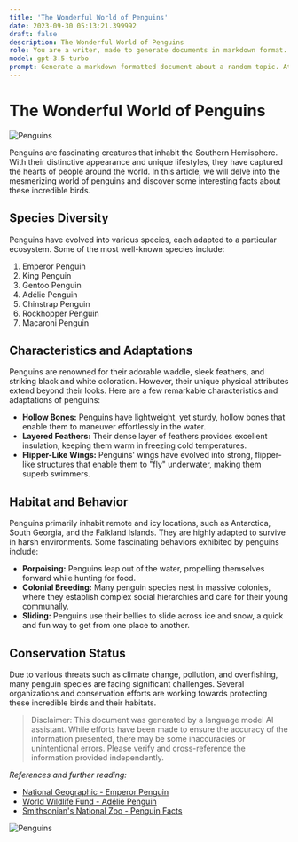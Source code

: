 ```yaml
---
title: 'The Wonderful World of Penguins'
date: 2023-09-30 05:13:21.399992
draft: false
description: The Wonderful World of Penguins
role: You are a writer, made to generate documents in markdown format. It is very important that all of the documents you generate are in valid markdown format.
model: gpt-3.5-turbo
prompt: Generate a markdown formatted document about a random topic. At the bottom, include a disclaimer explaining that the document was generated by you. The first line of the document should be the title. Make sure that the entire document is in proper markdown format, using a mix of various tags to make the document visually appealing.
---
```


# The Wonderful World of Penguins

![Penguins](https://example.com/penguin-image.jpg)

Penguins are fascinating creatures that inhabit the Southern Hemisphere. With their distinctive appearance and unique lifestyles, they have captured the hearts of people around the world. In this article, we will delve into the mesmerizing world of penguins and discover some interesting facts about these incredible birds.

## Species Diversity

Penguins have evolved into various species, each adapted to a particular ecosystem. Some of the most well-known species include:

1. Emperor Penguin
2. King Penguin
3. Gentoo Penguin
4. Adélie Penguin
5. Chinstrap Penguin
6. Rockhopper Penguin
7. Macaroni Penguin

## Characteristics and Adaptations

Penguins are renowned for their adorable waddle, sleek feathers, and striking black and white coloration. However, their unique physical attributes extend beyond their looks. Here are a few remarkable characteristics and adaptations of penguins:

- **Hollow Bones:** Penguins have lightweight, yet sturdy, hollow bones that enable them to maneuver effortlessly in the water.
- **Layered Feathers:** Their dense layer of feathers provides excellent insulation, keeping them warm in freezing cold temperatures.
- **Flipper-Like Wings:** Penguins' wings have evolved into strong, flipper-like structures that enable them to "fly" underwater, making them superb swimmers.

## Habitat and Behavior

Penguins primarily inhabit remote and icy locations, such as Antarctica, South Georgia, and the Falkland Islands. They are highly adapted to survive in harsh environments. Some fascinating behaviors exhibited by penguins include:

- **Porpoising:** Penguins leap out of the water, propelling themselves forward while hunting for food.
- **Colonial Breeding:** Many penguin species nest in massive colonies, where they establish complex social hierarchies and care for their young communally.
- **Sliding:** Penguins use their bellies to slide across ice and snow, a quick and fun way to get from one place to another.

## Conservation Status

Due to various threats such as climate change, pollution, and overfishing, many penguin species are facing significant challenges. Several organizations and conservation efforts are working towards protecting these incredible birds and their habitats.

> Disclaimer: This document was generated by a language model AI assistant. While efforts have been made to ensure the accuracy of the information presented, there may be some inaccuracies or unintentional errors. Please verify and cross-reference the information provided independently.

*References and further reading:*

- [National Geographic - Emperor Penguin](https://www.nationalgeographic.com/animals/birds/facts/emperor-penguin)
- [World Wildlife Fund - Adélie Penguin](https://www.worldwildlife.org/species/adelie-penguin)
- [Smithsonian's National Zoo - Penguin Facts](https://nationalzoo.si.edu/animals/news/penguin-facts)

![Penguins](https://example.com/another-penguin-image.jpg)